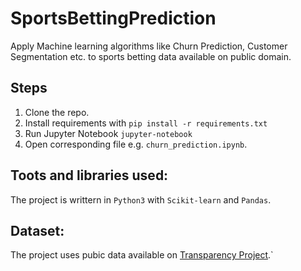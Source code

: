 # SportsBettingPrediction
Apply Machine learning algorithms like Churn Prediction, Customer Segmentation etc. to sports betting data available on public domain.

## Steps
1. Clone the repo.
2. Install requirements with `pip install -r requirements.txt`
3. Run Jupyter Notebook `jupyter-notebook`
4. Open corresponding file e.g. `churn_prediction.ipynb`.

## Toots and libraries used:
The project is writtern in `Python3` with `Scikit-learn` and `Pandas`.

## Dataset:
The project uses pubic data available on [Transparency Project](http://www.thetransparencyproject.org/Availabledataset.htm).`
